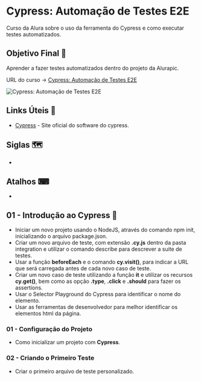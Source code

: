 # Cypress: Automação de Testes E2E

Curso da Alura sobre o uso da ferramenta do Cypress e como executar testes automatizados.

## Objetivo Final &#x1F3AF;

Aprender a fazer testes automatizados dentro do projeto da Alurapic.

URL do curso -> [Cypress: Automação de Testes E2E](https://cursos.alura.com.br/course/cypress-automacao-testes-e2e)

![Cypress: Automação de Testes E2E](https://www.alura.com.br/assets/api/share/curso-cypress-automacao-testes-e2e.png)

## Links Úteis &#x1F517;
* [Cypress](https://www.cypress.io/) - Site oficial do software do cypress.

## Siglas &#x1F5FA;
*

## Atalhos &#x2328;
*

## 01 - Introdução ao Cypress &#x1F516;
* Iniciar um novo projeto usando o NodeJS, através do comando npm init, inicializando o arquivo package.json.
* Criar um novo arquivo de teste, com extensão **.cy.js** dentro da pasta integration e utilizar o comando describe para descrever a suite de testes.
* Usar a função **beforeEach** e o comando **cy.visit()**, para indicar a URL que será carregada antes de cada novo caso de teste.
* Criar um novo caso de teste utilizando a função **it** e utilizar os recursos **cy.get()**, bem como as opção **.type**, **.click** e **.should** para fazer os assertions.
* Usar o Selector Playground do Cypress para identificar o nome do elemento.
* Usar as ferramentas de desenvolvedor para melhor identificar os elementos html da página.

### 01 - Configuração do Projeto
* Como inicializar um projeto com **Cypress**.

### 02 - Criando o Primeiro Teste
* Criar o primeiro arquivo de teste personalizado.